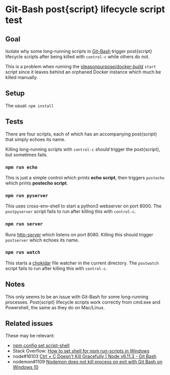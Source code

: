 # Git-Bash post{script} lifecycle script test

## Goal

Isolate why some long-running scripts in [Git-Bash][] trigger post{script} lifecycle scripts after being killed with `control-c` while others do not.

This is a problem when running the [ideasonpurpose/docker-build](https://github.com/ideasonpurpose/docker-build) `start` script since it leaves behind an orphaned Docker instance which much be killed manually. 

## Setup

The usual: `npm install`

## Tests

There are four scripts, each of which has an accompanying post{script} that simply echoes its name.

Killing long-running scripts with `control-c` _should_ trigger the post{script}, but sometimes fails.

### `npm run echo`

This is just a simple control which prints **echo script**, then triggers `postecho` which prints **postecho script**.

### `npm run pyserver`

This uses cross-env-shell to start a python3 webserver on port 8000. The `postpyserver` script fails to run after killing this with `control-c`.

### `npm run server`

Runs [http-server][] which listens on port 8080. Killing this should trigger `postserver` which echoes its name.

### `npm run watch`

This starts a [chokidar][] file watcher in the current directory. The `postwatch` script fails to run after killing this with `control-c`.

## Notes

This only seems to be an issue with Git-Bash for some long-running processes.  Post{script} lifecycle scripts work correctly from cmd.exe and Powershell, the same as they do on Mac/Linux.  

## Related issues

These may be relevant:

* [npm config set script-shell](https://docs.npmjs.com/misc/config#script-shell) 
* Stack Overflow: [How to set shell for npm run-scripts in Windows](https://stackoverflow.com/questions/23243353/how-to-set-shell-for-npm-run-scripts-in-windows)
 * node#16103 [Ctrl + C Doesn't Kill Gracefully | Node v6.11.3 - Git Bash](https://github.com/nodejs/node/issues/16103)
 * nodemon#1109 [Nodemon does not kill process on exit with Git Bash on Windows 10](https://github.com/remy/nodemon/issues/1109)


[git-bash]: https://gitforwindows.org/
[http-server]: https://www.npmjs.com/package/http-server
[chokidar]: https://www.npmjs.com/package/chokidar
